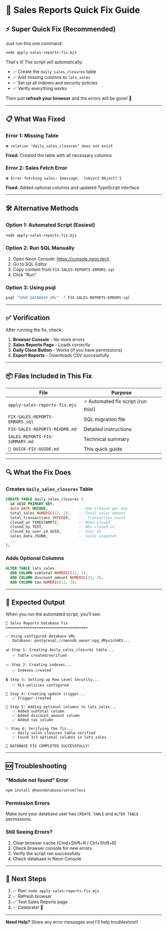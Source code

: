 # 🚀 Sales Reports Quick Fix Guide

## ⚡ Super Quick Fix (Recommended)

Just run this one command:

```bash
node apply-sales-reports-fix.mjs
```

That's it! The script will automatically:
- ✅ Create the `daily_sales_closures` table
- ✅ Add missing columns to `lats_sales`
- ✅ Set up all indexes and security policies
- ✅ Verify everything works

Then just **refresh your browser** and the errors will be gone! 🎉

---

## 📋 What Was Fixed

### Error 1: Missing Table
```
❌ relation "daily_sales_closures" does not exist
```
**Fixed:** Created the table with all necessary columns

### Error 2: Sales Fetch Error
```
❌ Error fetching sales: {message: '[object Object]'}
```
**Fixed:** Added optional columns and updated TypeScript interface

---

## 🛠️ Alternative Methods

### Option 1: Automated Script (Easiest)
```bash
node apply-sales-reports-fix.mjs
```

### Option 2: Run SQL Manually

1. Open Neon Console: https://console.neon.tech
2. Go to SQL Editor
3. Copy content from `FIX-SALES-REPORTS-ERRORS.sql`
4. Click "Run"

### Option 3: Using psql
```bash
psql "YOUR_DATABASE_URL" -f FIX-SALES-REPORTS-ERRORS.sql
```

---

## ✅ Verification

After running the fix, check:

1. **Browser Console** - No more errors
2. **Sales Reports Page** - Loads correctly
3. **Daily Close Button** - Works (if you have permissions)
4. **Export Reports** - Downloads CSV successfully

---

## 📦 Files Included in This Fix

| File | Purpose |
|------|---------|
| `apply-sales-reports-fix.mjs` | ⭐ Automated fix script (run this!) |
| `FIX-SALES-REPORTS-ERRORS.sql` | SQL migration file |
| `FIX-SALES-REPORTS-README.md` | Detailed instructions |
| `SALES-REPORTS-FIX-SUMMARY.md` | Technical summary |
| `🚀 QUICK-FIX-GUIDE.md` | This quick guide |

---

## 🔍 What the Fix Does

### Creates `daily_sales_closures` Table
```sql
CREATE TABLE daily_sales_closures (
  id UUID PRIMARY KEY,
  date DATE UNIQUE,              -- One closure per day
  total_sales NUMERIC(12, 2),    -- Total sales amount
  total_transactions INTEGER,     -- Transaction count
  closed_at TIMESTAMPTZ,         -- When closed
  closed_by TEXT,                -- Who closed it
  closed_by_user_id UUID,        -- User ID
  sales_data JSONB,              -- Sales snapshot
  ...
);
```

### Adds Optional Columns
```sql
ALTER TABLE lats_sales 
  ADD COLUMN subtotal NUMERIC(12, 2),
  ADD COLUMN discount_amount NUMERIC(12, 2),
  ADD COLUMN tax NUMERIC(12, 2);
```

---

## 🎯 Expected Output

When you run the automated script, you'll see:

```
🔧 Sales Reports Database Fix
=====================================

✅ Using configured database URL
   Database: postgresql://neondb_owner:npg_dMyv1cG4KS...

📊 Step 1: Creating daily_sales_closures table...
   ✅ Table created/verified

📈 Step 2: Creating indexes...
   ✅ Indexes created

🔒 Step 3: Setting up Row Level Security...
   ✅ RLS policies configured

🔄 Step 4: Creating update trigger...
   ✅ Trigger created

📝 Step 5: Adding optional columns to lats_sales...
   ✅ Added subtotal column
   ✅ Added discount_amount column
   ✅ Added tax column

✨ Step 6: Verifying the fix...
   ✅ daily_sales_closures table verified
   ✅ Found 3/3 optional columns in lats_sales

🎉 DATABASE FIX COMPLETED SUCCESSFULLY!
```

---

## 🆘 Troubleshooting

### "Module not found" Error
```bash
npm install @neondatabase/serverless
```

### Permission Errors
Make sure your database user has `CREATE TABLE` and `ALTER TABLE` permissions.

### Still Seeing Errors?
1. Clear browser cache (Cmd+Shift+R / Ctrl+Shift+R)
2. Check browser console for new errors
3. Verify the script ran successfully
4. Check database in Neon Console

---

## 🚀 Next Steps

1. ✅ Run: `node apply-sales-reports-fix.mjs`
2. ✅ Refresh browser
3. ✅ Test Sales Reports page
4. ✅ Celebrate! 🎉

---

**Need Help?** Share any error messages and I'll help troubleshoot!

